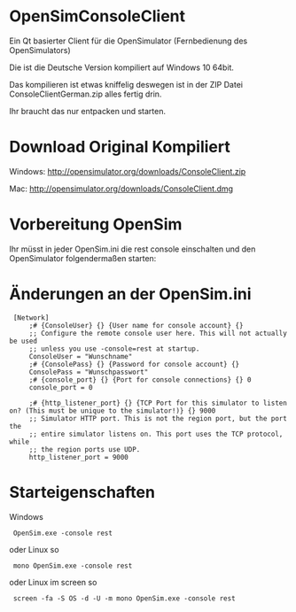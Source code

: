 # OpenSimConsoleClient
Ein Qt basierter Client für die OpenSimulator (Fernbedienung des OpenSimulators)

Die ist die Deutsche Version kompiliert auf Windows 10 64bit.

Das kompilieren ist etwas kniffelig deswegen ist in der ZIP Datei ConsoleClientGerman.zip alles fertig drin.

Ihr braucht das nur entpacken und starten.

# Download Original Kompiliert

Windows: http://opensimulator.org/downloads/ConsoleClient.zip

Mac: http://opensimulator.org/downloads/ConsoleClient.dmg 

# Vorbereitung OpenSim

Ihr müsst in jeder OpenSim.ini die rest console einschalten und den OpenSimulator folgendermaßen starten:

# Änderungen an der OpenSim.ini
     [Network]
         ;# {ConsoleUser} {} {User name for console account} {}
         ;; Configure the remote console user here. This will not actually be used
         ;; unless you use -console=rest at startup.
         ConsoleUser = "Wunschname"
         ;# {ConsolePass} {} {Password for console account} {}
         ConsolePass = "Wunschpasswort"
         ;# {console_port} {} {Port for console connections} {} 0
         console_port = 0

         ;# {http_listener_port} {} {TCP Port for this simulator to listen on? (This must be unique to the simulator!)} {} 9000
         ;; Simulator HTTP port. This is not the region port, but the port the
         ;; entire simulator listens on. This port uses the TCP protocol, while
         ;; the region ports use UDP.
         http_listener_port = 9000

# Starteigenschaften

Windows

     OpenSim.exe -console rest
     
oder Linux so

     mono OpenSim.exe -console rest
     
oder Linux im screen so

     screen -fa -S OS -d -U -m mono OpenSim.exe -console rest
